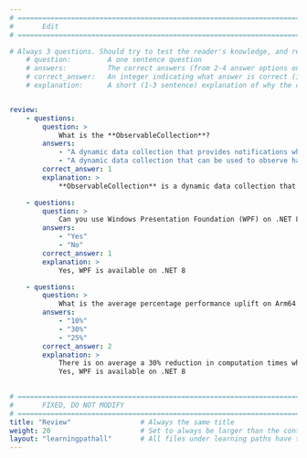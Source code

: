 ```yaml
---
# ================================================================================
#       Edit
# ================================================================================

# Always 3 questions. Should try to test the reader's knowledge, and reinforce the key points you want them to remember.
    # question:         A one sentence question
    # answers:          The correct answers (from 2-4 answer options only). Should be surrounded by quotes.
    # correct_answer:   An integer indicating what answer is correct (index starts from 0)
    # explanation:      A short (1-3 sentence) explanation of why the correct answer is correct. Can add additional context if desired


review:
    - questions:
        question: >
            What is the **ObservableCollection**?
        answers:
            - "A dynamic data collection that provides notifications when items are added, removed, or when the whole list is refreshed"
            - "A dynamic data collection that can be used to observe hardware signals (i.e., when the USB stick is inserted or removed)"            
        correct_answer: 1
        explanation: >
            **ObservableCollection** is a dynamic data collection that provides notifications when items are added, removed or when the whole list is refreshed

    - questions:
        question: >
            Can you use Windows Presentation Foundation (WPF) on .NET 8?
        answers:
            - "Yes"
            - "No"            
        correct_answer: 1
        explanation: >
            Yes, WPF is available on .NET 8

    - questions:
        question: >
            What is the average percentage performance uplift on Arm64 compared to x86_64?
        answers:
            - "10%"
            - "30%"
            - "25%"
        correct_answer: 2
        explanation: > 
            There is on average a 30% reduction in computation times when the application ran on the Arm64 architecture compared to the x86_64 architecture
            Yes, WPF is available on .NET 8
            

# ================================================================================
#       FIXED, DO NOT MODIFY
# ================================================================================
title: "Review"                 # Always the same title
weight: 20                      # Set to always be larger than the content in this path
layout: "learningpathall"       # All files under learning paths have this same wrapper
---
```

